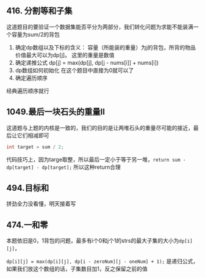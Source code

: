 ## 416. 分割等和子集

这道题目的要验证一个数据集能否平分为两部分，我们转化问题为求能不能装满一个容量为sum/2的背包

1. 确定dp数组以及下标的含义： 容量（所能装的重量）为j的背包，所背的物品价值最大可以为dp[j]。 这里的重量是数值
2. 确定递推公式 dp[j] = max(dp[j], dp[j - nums[i]] + nums[i])
3. dp数组如何初始化 在这个题目中直接为0就可以了
4. 确定遍历顺序

经典遍历顺序就行

##  1049.最后一块石头的重量II

这道题与上题的内核是一致的，我们的目的是让两堆石头的重量尽可能的接近，最后让它们相减即可

```cpp
int target = sum / 2;
```

代码技巧上，因为targe取整，所以最后一定小于等于另一堆，`return sum - dp[target] - dp[target];` 所以这种return合理

## 494.目标和

拼劲全力没看懂，明天接着写

## 474.一和零

本题依旧是0，1背包的问题，最多有i个0和j个1的strs的最大子集的大小为`dp[i][j]`，

`dp[i][j] = max(dp[i][j], dp[i - zeroNum][j - oneNum] + 1);` 是递归公式，如果我们放这个数组的话，子集数目加1，反之保留之前的值